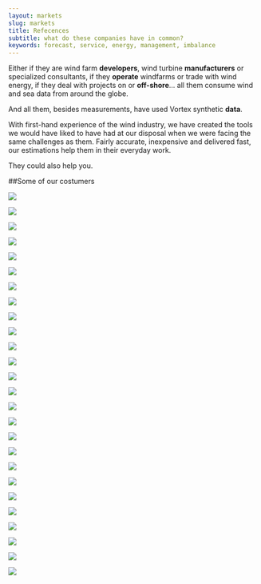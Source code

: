 ```yaml
---
layout: markets
slug: markets
title: Refecences
subtitle: what do these companies have in common?
keywords: forecast, service, energy, management, imbalance
---
```


<p class="lead">Either if they are wind farm <strong>developers</strong>, wind turbine <strong>manufacturers</strong> or specialized consultants, if they <strong>operate</strong> windfarms or trade with wind energy, if they deal with projects on or <strong>off-shore</strong>... all them consume wind and sea data from around the globe.</p>

And all them, besides measurements, have used Vortex synthetic <strong>data</strong>.

With first-hand experience of the wind industry, we have created the tools we would have liked to have had at our disposal when we were facing the same challenges as them. Fairly accurate, inexpensive  and delivered fast, our estimations help them in their everyday work.

They could also help you.

##Some of our costumers

<div class="row">
	<div class="col-xs-6 col-md-2 col-sm-2">
		<p class="text-center"><a href="" rel="external"><img src="{{ site.base_url }}/assets/img/iberdrola-renovables-vortex-160x160.jpg"/></a></p>
	</div>
	<div class="col-xs-6 col-md-2 col-sm-2">
		<p class="text-center"><a href="" rel="external"><img src="{{ site.base_url }}/assets/img/res-group-vortex-160x160.jpg"/>
	</div>
	<div class="col-xs-6 col-md-2 col-sm-2">
		<p class="text-center"><a href="" rel="external"><img src="{{ site.base_url }}/assets/img/siemens-vortex-160x160.jpg"/>
	</div>
	<div class="col-xs-6 col-md-2 col-sm-2">
		<p class="text-center"><a href="" rel="external"><img src="{{ site.base_url }}/assets/img/gl-garrad-hassan-vortex-160x160.jpg"/>
	</div>
	<div class="col-xs-6 col-md-2 col-sm-2">
		<p class="text-center"><a href="" rel="external"><img src="{{ site.base_url }}/assets/img/acciona-vortex-160x160.jpg"/>
	</div>
	<div class="col-xs-6 col-md-2 col-sm-2">
		<p class="text-center"><a href="" rel="external"><img src="{{ site.base_url }}/assets/img/gamesa-vortex-160x160.jpg"/>
	</div>
</div>

<div class="row">
	<div class="col-xs-6 col-md-2 col-sm-2">
		<p class="text-center"><a href="" rel="external"><img src="{{ site.base_url }}/assets/img/renova-energia-vortex-160x160.jpg"/></a></p>
	</div>
	<div class="col-xs-6 col-md-2 col-sm-2">
		<p class="text-center"><a href="" rel="external"><img src="{{ site.base_url }}/assets/img/edp-renovaveis-vortex-160x160.jpg"/>
	</div>
	<div class="col-xs-6 col-md-2 col-sm-2">
		<p class="text-center"><a href="" rel="external"><img src="{{ site.base_url }}/assets/img/dewi-vortex-160x160.jpg"/>
	</div>
	<div class="col-xs-6 col-md-2 col-sm-2">
		<p class="text-center"><a href="" rel="external"><img src="{{ site.base_url }}/assets/img/suzlon-vortex-160x160.jpg"/>
	</div>
	<div class="col-xs-6 col-md-2 col-sm-2">
		<p class="text-center"><a href="" rel="external"><img src="{{ site.base_url }}/assets/img/nordex-vortex-160x160.jpg"/>
	</div>
	<div class="col-xs-6 col-md-2 col-sm-2">
		<p class="text-center"><a href="" rel="external"><img src="{{ site.base_url }}/assets/img/edf-vortex-160x160.jpg"/>
	</div>
</div>

<div class="row">
	<div class="col-xs-6 col-md-2 col-sm-2">
		<p class="text-center"><a href="" rel="external"><img src="{{ site.base_url }}/assets/img/vattenfall-vortex-160x160.jpg"/></a></p>
	</div>
	<div class="col-xs-6 col-md-2 col-sm-2">
		<p class="text-center"><a href="" rel="external"><img src="{{ site.base_url }}/assets/img/natural-power-vortex-160x160.jpg"/>
	</div>
	<div class="col-xs-6 col-md-2 col-sm-2">
		<p class="text-center"><a href="" rel="external"><img src="{{ site.base_url }}/assets/img/dong-energy-vortex-160x160.jpg"/>
	</div>
	<div class="col-xs-6 col-md-2 col-sm-2">
		<p class="text-center"><a href="" rel="external"><img src="{{ site.base_url }}/assets/img/clipper-vortex-160x160.jpg"/>
	</div>
	<div class="col-xs-6 col-md-2 col-sm-2">
		<p class="text-center"><a href="" rel="external"><img src="{{ site.base_url }}/assets/img/cube-vortex-160x160.jpg"/>
	</div>
	<div class="col-xs-6 col-md-2 col-sm-2">
		<p class="text-center"><a href="" rel="external"><img src="{{ site.base_url }}/assets/img/alston-vortex-160x160.jpg"/>
	</div>
</div>

<div class="row">
	<div class="col-xs-6 col-md-2 col-sm-2">
		<p class="text-center"><a href="" rel="external"><img src="{{ site.base_url }}/assets/img/e-on-vortex-160x160.jpg"/></a></p>
	</div>
	<div class="col-xs-6 col-md-2 col-sm-2">
		<p class="text-center"><a href="" rel="external"><img src="{{ site.base_url }}/assets/img/inova-energy-vortex-160x160.jpg"/>
	</div>
	<div class="col-xs-6 col-md-2 col-sm-2">
		<p class="text-center"><a href="" rel="external"><img src="{{ site.base_url }}/assets/img/impsa-wind-vortex-160x160.jpg"/>
	</div>
	<div class="col-xs-6 col-md-2 col-sm-2">
		<p class="text-center"><a href="" rel="external"><img src="{{ site.base_url }}/assets/img/sse-renewables-vortex-160x160.jpg"/>
	</div>
	<div class="col-xs-6 col-md-2 col-sm-2">
		<p class="text-center"><a href="" rel="external"><img src="{{ site.base_url }}/assets/img/wind-prospect-vortex-160x160.jpg"/>
	</div>
	<div class="col-xs-6 col-md-2 col-sm-2">
		<p class="text-center"><a href="" rel="external"><img src="{{ site.base_url }}/assets/img/rwe-vortex-160x160.jpg"/>
	</div>
</div>

<div class="row">
	<div class="col-xs-6 col-md-2 col-sm-2">
		<p class="text-center"><a href="" rel="external"><img src="{{ site.base_url }}/assets/img/hatch-vortex-160x160.jpg"/></a></p>
	</div>
	<div class="col-xs-6 col-md-2 col-sm-2">
		<p class="text-center"><a href="" rel="external"><img src="{{ site.base_url }}/assets/img/3e-vortex-160x160.jpg"/>
	</div>
</div>